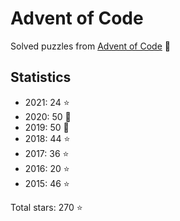 # Advent of Code

Solved puzzles from [Advent of Code](https://adventofcode.com) :christmas_tree:

## Statistics

- 2021: 24 :star:
- 2020: 50 :star2:
- 2019: 50 :star2:
- 2018: 44 :star:
- 2017: 36 :star:
- 2016: 20 :star:
- 2015: 46 :star:

Total stars: 270 :star:
